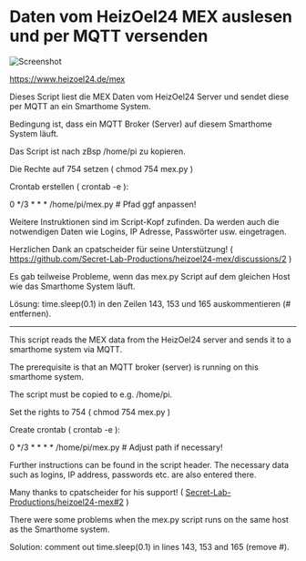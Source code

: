 # Daten vom HeizOel24 MEX auslesen und per MQTT versenden

![Screenshot](https://github.com/ltspicer/iobroker.mex/blob/main/mex.png)

https://www.heizoel24.de/mex

Dieses Script liest die MEX Daten vom HeizOel24 Server und sendet diese per MQTT an ein Smarthome System.

Bedingung ist, dass ein MQTT Broker (Server) auf diesem Smarthome System läuft.

Das Script ist nach zBsp /home/pi zu kopieren.

Die Rechte auf 754 setzen ( chmod 754 mex.py )

Crontab erstellen ( crontab -e ):

0 */3 * * * /home/pi/mex.py # Pfad ggf anpassen!

Weitere Instruktionen sind im Script-Kopf zufinden. Da werden auch die notwendigen Daten wie Logins, IP Adresse, Passwörter usw. eingetragen.

Herzlichen Dank an cpatscheider für seine Unterstützung! ( https://github.com/Secret-Lab-Productions/heizoel24-mex/discussions/2 )

Es gab teilweise Probleme, wenn das mex.py Script auf dem gleichen Host wie das Smarthome System läuft.

Lösung: time.sleep(0.1) in den Zeilen 143, 153 und 165 auskommentieren (# entfernen).

------------------------

This script reads the MEX data from the HeizOel24 server and sends it to a smarthome system via MQTT.

The prerequisite is that an MQTT broker (server) is running on this smarthome system.

The script must be copied to e.g. /home/pi.

Set the rights to 754 ( chmod 754 mex.py )

Create crontab ( crontab -e ):

0 */3 * * * * /home/pi/mex.py # Adjust path if necessary!

Further instructions can be found in the script header. The necessary data such as logins, IP address, passwords etc. are also entered there.

Many thanks to cpatscheider for his support! ( [Secret-Lab-Productions/heizoel24-mex#2](https://github.com/Secret-Lab-Productions/heizoel24-mex/discussions/2) )

There were some problems when the mex.py script runs on the same host as the Smarthome system.

Solution: comment out time.sleep(0.1) in lines 143, 153 and 165 (remove #).

